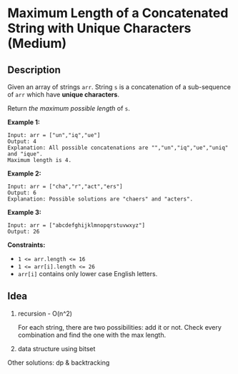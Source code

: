 # Maximum Length of a Concatenated String with Unique Characters (Medium)

## Description

Given an array of strings `arr`. String `s` is a concatenation of a sub-sequence of `arr` which have **unique characters**.

Return *the maximum possible length* of `s`.

 

**Example 1:**

```
Input: arr = ["un","iq","ue"]
Output: 4
Explanation: All possible concatenations are "","un","iq","ue","uniq" and "ique".
Maximum length is 4.
```

**Example 2:**

```
Input: arr = ["cha","r","act","ers"]
Output: 6
Explanation: Possible solutions are "chaers" and "acters".
```

**Example 3:**

```
Input: arr = ["abcdefghijklmnopqrstuvwxyz"]
Output: 26
```

 

**Constraints:**

- `1 <= arr.length <= 16`
- `1 <= arr[i].length <= 26`
- `arr[i]` contains only lower case English letters.

 

## Idea

1. recursion - O(n^2)

   For each string, there are two possibilities: add it or not. Check every combination and find the one with the max length.

2. data structure using bitset

Other solutions: dp & backtracking
